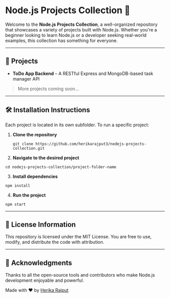 # Node.js Projects Collection 🚀

Welcome to the **Node.js Projects Collection**, a well-organized repository that showcases a variety of projects built with Node.js. Whether you're a beginner looking to learn Node.js or a developer seeking real-world examples, this collection has something for everyone.

---

## 📂 Projects

- **ToDo App Backend** – A RESTful Express and MongoDB-based task manager API

> More projects coming soon...

---

## 🛠️ Installation Instructions

Each project is located in its own subfolder. To run a specific project:

1. **Clone the repository**
   ```
   git clone https://github.com/herikarajput3/nodejs-projects-collection.git 
   ```

2. **Navigate to the desired project**
```
cd nodejs-projects-collection/project-folder-name
```

3. **Install dependencies**
```
npm install
```

4. **Run the project**
```
npm start
```

---

## 📄 License Information
This repository is licensed under the MIT License.
You are free to use, modify, and distribute the code with attribution.

---

## 🙌 Acknowledgments
Thanks to all the open-source tools and contributors who make Node.js development enjoyable and powerful.

Made with ❤️ by [Herika Rajput](https://github.com/herikarajput3) 